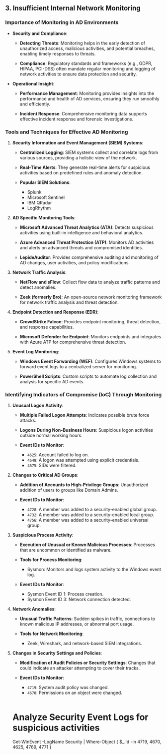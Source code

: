 ## 3. **Insufficient Internal Network Monitoring**

### **Importance of Monitoring in AD Environments**

- **Security and Compliance**:

  - **Detecting Threats**: Monitoring helps in the early detection of unauthorized access, malicious activities, and potential breaches, enabling timely responses to threats.
	
  - **Compliance**: Regulatory standards and frameworks (e.g., GDPR, HIPAA, PCI-DSS) often mandate regular monitoring and logging of network activities to ensure data protection and security.

- **Operational Insight**:

  - **Performance Management**: Monitoring provides insights into the performance and health of AD services, ensuring they run smoothly and efficiently.
	
  - **Incident Response**: Comprehensive monitoring data supports effective incident response and forensic investigations.


### **Tools and Techniques for Effective AD Monitoring**


1. **Security Information and Event Management (SIEM) Systems**:

   - **Centralized Logging**: SIEM systems collect and correlate logs from various sources, providing a holistic view of the network.

   - **Real-Time Alerts**: They generate real-time alerts for suspicious activities based on predefined rules and anomaly detection.

   -  **Popular SIEM Solutions**:
	   - Splunk
	   - Microsoft Sentinel
	   - IBM QRadar
	   - LogRhythm

2. **AD Specific Monitoring Tools**:

   - **Microsoft Advanced Threat Analytics (ATA)**: Detects suspicious activities using built-in intelligence and behavioral analytics.

   - **Azure Advanced Threat Protection (ATP)**: Monitors AD activities and alerts on advanced threats and compromised identities.

   - **LepideAuditor**: Provides comprehensive auditing and monitoring of AD changes, user activities, and policy modifications.

3. **Network Traffic Analysis**:

   - **NetFlow and sFlow**: Collect flow data to analyze traffic patterns and detect anomalies.

   - **Zeek (formerly Bro)**: An open-source network monitoring framework for network traffic analysis and threat detection.

4. **Endpoint Detection and Response (EDR)**:

   - **CrowdStrike Falcon**: Provides endpoint monitoring, threat detection, and response capabilities.

   - **Microsoft Defender for Endpoint**: Monitors endpoints and integrates with Azure ATP for comprehensive threat detection.

5. **Event Log Monitoring**:

   - **Windows Event Forwarding (WEF)**: Configures Windows systems to forward event logs to a centralized server for monitoring.

   - **PowerShell Scripts**: Custom scripts to automate log collection and analysis for specific AD events.


### **Identifying Indicators of Compromise (IoC) Through Monitoring**

1. **Unusual Logon Activity**:

   - **Multiple Failed Logon Attempts**: Indicates possible brute force attacks.

   - **Logons During Non-Business Hours**: Suspicious logon activities outside normal working hours.

   - **Event IDs to Monitor**:
   
	   - `4625`: Account failed to log on.
	   - `4648`: A logon was attempted using explicit credentials.
	   - `4675`: SIDs were filtered.

2. **Changes to Critical AD Groups**:

   - **Addition of Accounts to High-Privilege Groups**: Unauthorized addition of users to groups like Domain Admins.
   
   - **Event IDs to Monitor**:
   
	   - `4728`: A member was added to a security-enabled global group.
	   - `4732`: A member was added to a security-enabled local group.
	   - `4756`: A member was added to a security-enabled universal group.

3. **Suspicious Process Activity**:

   - **Execution of Unusual or Known Malicious Processes**: Processes that are uncommon or identified as malware.

   - **Tools for Process Monitoring**:
	   - Sysmon: Monitors and logs system activity to the Windows event log.
   
   - **Event IDs to Monitor**:
	   - Sysmon Event ID 1: Process creation.
	   - Sysmon Event ID 3: Network connection detected.


4. **Network Anomalies**:

   - **Unusual Traffic Patterns**: Sudden spikes in traffic, connections to known malicious IP addresses, or abnormal port usage.
   
   - **Tools for Network Monitoring**:
	   - Zeek, Wireshark, and network-based SIEM integrations.

5. **Changes in Security Settings and Policies**:
   - **Modification of Audit Policies or Security Settings**: Changes that could indicate an attacker attempting to cover their tracks.
   
   - **Event IDs to Monitor**:
	   - `4719`: System audit policy was changed.
	   - `4670`: Permissions on an object were changed.
    
     	```powershell
	# Analyze Security Event Logs for suspicious activities
	 
	Get-WinEvent -LogName Security | Where-Object { $_.Id -in 4719, 4670, 4625, 4769, 4771 }
	```

